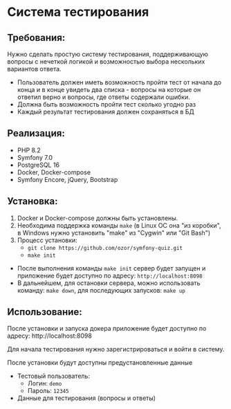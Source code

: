 # Система тестирования

## Требования:

Нужно сделать простую систему тестирования, поддерживающую вопросы с нечеткой логикой и возможностью выбора нескольких вариантов ответа.

- Пользователь должен иметь возможность пройти тест от начала до конца и в конце увидеть два списка - вопросы на которые он ответил верно и вопросы, где ответы содержали ошибки.
- Должна быть возможность пройти тест сколько угодно раз
- Каждый результат тестирования должен сохраняться в БД


## Реализация:

- PHP 8.2
- Symfony 7.0
- PostgreSQL 16
- Docker, Docker-compose
- Symfony Encore, jQuery, Bootstrap


## Установка:

1. Docker и Docker-compose должны быть установлены. 
2. Необходима поддержка команды `make` (в Linux ОС она "из коробки", в Windows нужно установить "make" из "Cygwin" или "Git Bash")
3. Процесс установки:
    - `git clone https://github.com/ozor/symfony-quiz.git`
    - `make init`

- После выполнения команды `make init` сервер будет запущен и приложение будет доступно по адресу: `http://localhost:8098`
- В дальнейшем, для остановки сервера, можно использовать команду: `make down`, для последующих запусков: `make up`


## Использование:

После установки и запуска докера приложение будет доступно по адресу: http://localhost:8098

Для начала тестирования нужно зарегистрироваться и войти в систему.

После установки будут доступны предустановленные данные
  - Тестовый пользователь:
    - Логин: `demo`
    - Пароль: `12345`
  - Данные для тестирования (вопросы и ответы)